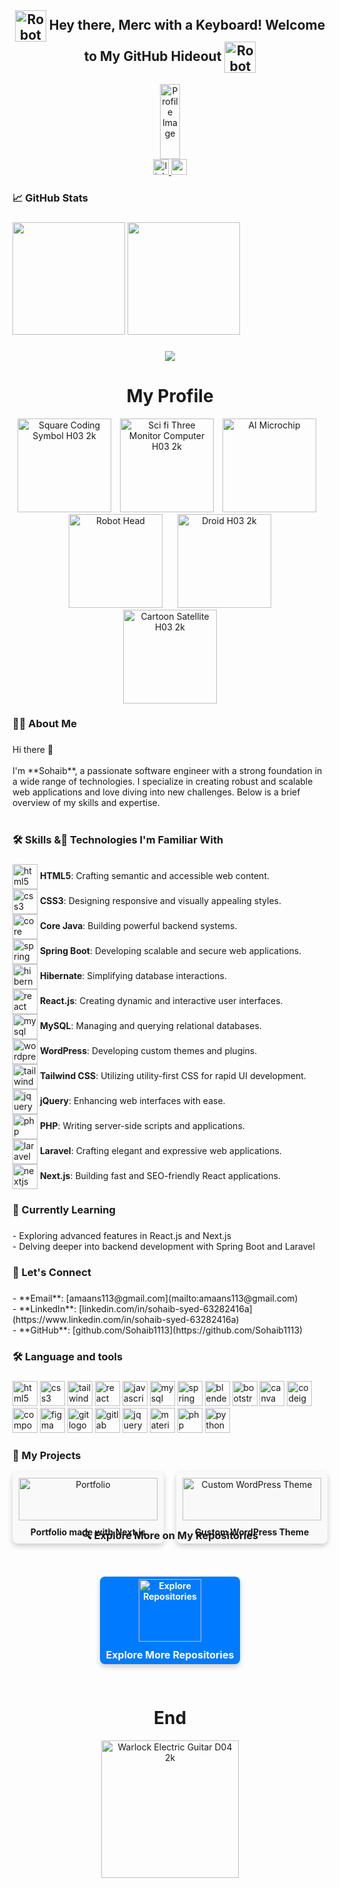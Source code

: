 
<h2 align="center">
  <img src="https://github.com/user-attachments/assets/d038ed07-f41e-45f5-94b4-dae88b7a6638" alt="Robot Head Logo" style="width: 50px; height: 50px; vertical-align: middle;" />
  Hey there, Merc with a Keyboard! Welcome to My GitHub Hideout  <img src="https://github.com/user-attachments/assets/d038ed07-f41e-45f5-94b4-dae88b7a6638" alt="Robot Head Logo" style="width: 50px; height: 50px; vertical-align: middle;" />
</h2>



<p align="center" style="margin: 0;">
  <img src="https://github.com/user-attachments/assets/220cd45a-119d-4a2f-b0ee-7764e1dc4c30" alt="Profile Image" height="120" style="width: 25%; display: block; margin: 0 auto;" />
</p>



<div align="center">
  <a href="https://www.linkedin.com/in/sohaib-syed-63282416a" target="_blank">
    <img src="https://img.shields.io/static/v1?message=LinkedIn&logo=linkedin&label=&color=0077B5&logoColor=white&labelColor=&style=for-the-badge" height="25" alt="linkedin logo"  />
  </a>
  <a href="https://sohaibsportfolio.netlify.app" target="_blank">
    <img src="https://img.shields.io/static/v1?message=My%20Portfolio&logo=codepen&label=&color=000000&logoColor=white&labelColor=&style=for-the-badge" height="25" alt="codepen logo"  />
  </a>
</div>
<h3 align="left">📈 GitHub Stats</h3>

###

<p align="left">
  <img height="180em" src="https://github-readme-stats.vercel.app/api?username=Sohaib1113&show_icons=true&hide_border=true&count_private=true&hide=prs&theme=dracula" />
  <img height="180em" src="https://github-readme-streak-stats.herokuapp.com/?user=Sohaib1113&theme=dracula" />
</p>

###

<div align="center">
  <img src="https://visitor-badge.laobi.icu/badge?page_id=Sohaib1113.Sohaib1113&"  />
</div>

###

<h1 align="center">My Profile</h1>
<p align="center">
  <img src="https://github.com/user-attachments/assets/a78d152e-9134-40a8-8bb0-7b1ecb6b02fc" alt="Square Coding Symbol H03 2k" width="150" height="150" style="margin-right: 10px;" />
  <img src="https://github.com/user-attachments/assets/af1c20f6-e42d-4eac-9dc9-d753847d1a6f" alt="Sci fi Three Monitor Computer H03 2k" width="150" height="150" />
  <img src="https://github.com/user-attachments/assets/07a19d32-a85f-49fc-a2bc-da4a49f55c7b" alt="AI Microchip" width="150" height="150" style="margin: 0 10px;" />
  <img src="https://github.com/user-attachments/assets/911c5829-89a9-4a8c-b653-b511f7b4da18" alt="Robot Head" width="150" height="150" style="margin: 0 10px;" />
  <img src="https://github.com/user-attachments/assets/7c2cbf29-777b-4483-8c4f-6ed86a6e0da6" alt="Droid H03 2k" width="150" height="150" style="margin: 0 10px;" />
  <img src="https://github.com/user-attachments/assets/35bfb326-e46c-4845-a284-cfe55a6cca9e" alt="Cartoon Satellite H03 2k" width="150" height="150" style="margin: 0 10px;" />
</p>

###

<h3 align="left">👩‍💻  About Me</h3>

###

<p align="left">
  Hi there 👋<br><br>
  I'm **Sohaib**, a passionate software engineer with a strong foundation in a wide range of technologies. I specialize in creating robust and scalable web applications and love diving into new challenges. Below is a brief overview of my skills and expertise.<br><br>
  

<h3 align="left">🛠️ Skills &🚀 Technologies I'm Familiar With</h3>

###
<p align="left">
  <span style="display: inline-block; margin-right: 10px;">
    <img src="https://cdn.jsdelivr.net/gh/devicons/devicon/icons/html5/html5-original.svg" height="40" alt="html5 logo" style="vertical-align: middle;" />
    <strong>HTML5</strong>: Crafting semantic and accessible web content.
  </span><br>
  
  <span style="display: inline-block; margin-right: 10px;">
    <img src="https://cdn.jsdelivr.net/gh/devicons/devicon/icons/css3/css3-original.svg" height="40" alt="css3 logo" style="vertical-align: middle;" />
    <strong>CSS3</strong>: Designing responsive and visually appealing styles.
  </span><br>
  
  <span style="display: inline-block; margin-right: 10px;">
    <img src="https://cdn.jsdelivr.net/gh/devicons/devicon/icons/java/java-original.svg" height="40" alt="core java logo" style="vertical-align: middle;" />
    <strong>Core Java</strong>: Building powerful backend systems.
  </span><br>
  
  <span style="display: inline-block; margin-right: 10px;">
    <img src="https://cdn.jsdelivr.net/gh/devicons/devicon/icons/spring/spring-original.svg" height="40" alt="spring boot logo" style="vertical-align: middle;" />
    <strong>Spring Boot</strong>: Developing scalable and secure web applications.
  </span><br>
  
  <span style="display: inline-block; margin-right: 10px;">
    <img src="https://cdn.jsdelivr.net/gh/devicons/devicon/icons/hibernate/hibernate-original.svg" height="40" alt="hibernate logo" style="vertical-align: middle;" />
    <strong>Hibernate</strong>: Simplifying database interactions.
  </span><br>
  
  <span style="display: inline-block; margin-right: 10px;">
    <img src="https://cdn.jsdelivr.net/gh/devicons/devicon/icons/react/react-original.svg" height="40" alt="react logo" style="vertical-align: middle;" />
    <strong>React.js</strong>: Creating dynamic and interactive user interfaces.
  </span><br>
  
  <span style="display: inline-block; margin-right: 10px;">
    <img src="https://cdn.jsdelivr.net/gh/devicons/devicon/icons/mysql/mysql-original.svg" height="40" alt="mysql logo" style="vertical-align: middle;" />
    <strong>MySQL</strong>: Managing and querying relational databases.
  </span><br>
  
  <span style="display: inline-block; margin-right: 10px;">
    <img src="https://cdn.jsdelivr.net/gh/devicons/devicon/icons/wordpress/wordpress-original.svg" height="40" alt="wordpress logo" style="vertical-align: middle;" />
    <strong>WordPress</strong>: Developing custom themes and plugins.
  </span><br>
  
  <span style="display: inline-block; margin-right: 10px;">
    <img src="https://cdn.jsdelivr.net/gh/devicons/devicon/icons/tailwindcss/tailwindcss-original-wordmark.svg" height="40" alt="tailwindcss logo" style="vertical-align: middle;" />
    <strong>Tailwind CSS</strong>: Utilizing utility-first CSS for rapid UI development.
  </span><br>
  
  <span style="display: inline-block; margin-right: 10px;">
    <img src="https://cdn.jsdelivr.net/gh/devicons/devicon/icons/jquery/jquery-original.svg" height="40" alt="jquery logo" style="vertical-align: middle;" />
    <strong>jQuery</strong>: Enhancing web interfaces with ease.
  </span><br>
  
  <span style="display: inline-block; margin-right: 10px;">
    <img src="https://cdn.jsdelivr.net/gh/devicons/devicon/icons/php/php-original.svg" height="40" alt="php logo" style="vertical-align: middle;" />
    <strong>PHP</strong>: Writing server-side scripts and applications.
  </span><br>
  
  <span style="display: inline-block; margin-right: 10px;">
    <img src="https://cdn.jsdelivr.net/gh/devicons/devicon/icons/laravel/laravel-plain.svg" height="40" alt="laravel logo" style="vertical-align: middle;" />
    <strong>Laravel</strong>: Crafting elegant and expressive web applications.
  </span><br>
  
  <span style="display: inline-block; margin-right: 10px;">
    <img src="https://cdn.jsdelivr.net/gh/devicons/devicon/icons/nextjs/nextjs-original-wordmark.svg" height="40" alt="nextjs logo" style="vertical-align: middle;" />
    <strong>Next.js</strong>: Building fast and SEO-friendly React applications.
  </span>
</p>

###

<h3 align="left">🌱 Currently Learning</h3>

###

<p align="left">
  - Exploring advanced features in React.js and Next.js<br>
  - Delving deeper into backend development with Spring Boot and Laravel<br>
</p>

###

<h3 align="left">🤝 Let's Connect</h3>

###

<p align="left">
  - **Email**: [amaans113@gmail.com](mailto:amaans113@gmail.com)<br>
  - **LinkedIn**: [linkedin.com/in/sohaib-syed-63282416a](https://www.linkedin.com/in/sohaib-syed-63282416a)<br>
  - **GitHub**: [github.com/Sohaib1113](https://github.com/Sohaib1113)<br>
</p>

###

<h3 align="left">🛠 Language and tools</h3>

###

<div align="left">
  <img src="https://cdn.jsdelivr.net/gh/devicons/devicon/icons/html5/html5-original.svg" height="40" alt="html5 logo" />
  <img src="https://cdn.jsdelivr.net/gh/devicons/devicon/icons/css3/css3-original.svg" height="40" alt="css3 logo" />
  <img src="https://cdn.jsdelivr.net/gh/devicons/devicon/icons/tailwindcss/tailwindcss-original-wordmark.svg" height="40" alt="tailwindcss logo" />
  <img src="https://cdn.jsdelivr.net/gh/devicons/devicon/icons/react/react-original.svg" height="40" alt="react logo" />
  <img src="https://cdn.jsdelivr.net/gh/devicons/devicon/icons/javascript/javascript-original.svg" height="40" alt="javascript logo" />
  <img src="https://cdn.jsdelivr.net/gh/devicons/devicon/icons/mysql/mysql-original.svg" height="40" alt="mysql logo" />
  <img src="https://cdn.jsdelivr.net/gh/devicons/devicon/icons/spring/spring-original.svg" height="40" alt="spring logo" />
  <img src="https://cdn.jsdelivr.net/gh/devicons/devicon/icons/blender/blender-original.svg" height="40" alt="blender logo" />
  <img src="https://cdn.jsdelivr.net/gh/devicons/devicon/icons/bootstrap/bootstrap-original.svg" height="40" alt="bootstrap logo" />
  <img src="https://cdn.jsdelivr.net/gh/devicons/devicon/icons/canva/canva-original.svg" height="40" alt="canva logo" />
  <img src="https://cdn.jsdelivr.net/gh/devicons/devicon/icons/codeigniter/codeigniter-plain.svg" height="40" alt="codeigniter logo" />
  <img src="https://cdn.jsdelivr.net/gh/devicons/devicon/icons/composer/composer-original.svg" height="40" alt="composer logo" />
  <img src="https://cdn.jsdelivr.net/gh/devicons/devicon/icons/figma/figma-original.svg" height="40" alt="figma logo" />
  <img src="https://cdn.jsdelivr.net/gh/devicons/devicon/icons/git/git-original.svg" height="40" alt="git logo" />
  <img src="https://cdn.jsdelivr.net/gh/devicons/devicon/icons/gitlab/gitlab-original.svg" height="40" alt="gitlab logo" />
  <img src="https://cdn.jsdelivr.net/gh/devicons/devicon/icons/jquery/jquery-original.svg" height="40" alt="jquery logo" />
  <img src="https://cdn.jsdelivr.net/gh/devicons/devicon/icons/materialui/materialui-original.svg" height="40" alt="materialui logo" />
  <img src="https://cdn.jsdelivr.net/gh/devicons/devicon/icons/php/php-original.svg" height="40" alt="php logo" />
  <img src="https://cdn.jsdelivr.net/gh/devicons/devicon/icons/python/python-original.svg" height="40" alt="python logo" />
</div>

###


<h3 align="left">🚀 My Projects</h3>

<div style="display: flex; flex-wrap: wrap; gap: 20px;">
  <!-- Portfolio Project -->
  <div style="flex: 1 1 calc(50% - 20px); box-sizing: border-box;">
    <div style="background-color: #f9f9f9; border-radius: 8px; box-shadow: 0 4px 8px rgba(0, 0, 0, 0.2); overflow: hidden; text-align: center; padding: 10px;">
      <a href="https://sohaibsportfolio.netlify.app" target="_blank" style="display: block;">
        <img src="https://github.com/user-attachments/assets/d14e5870-cdcb-40fa-b37a-dff0d5b344ce" alt="Portfolio" style="width: 100%; height: auto;"/>
      </a>
      <p style="margin: 10px 0 0; font-weight: bold;">Portfolio made with Next.js</p>
    </div>
  </div>

  <!-- Custom WordPress Theme Project -->
  <div style="flex: 1 1 calc(50% - 20px); box-sizing: border-box;">
    <div style="background-color: #f9f9f9; border-radius: 8px; box-shadow: 0 4px 8px rgba(0, 0, 0, 0.2); overflow: hidden; text-align: center; padding: 10px;">
      <a href="https://github.com/Sohaib1113/Custom-Wordpress-Theme.git" target="_blank" style="display: block;">
        <img src="https://github.com/user-attachments/assets/f2e43f16-6160-4ae8-b054-939468e8daca" alt="Custom WordPress Theme" style="width: 100%; height: auto;"/>
      </a>
      <p style="margin: 10px 0 0; font-weight: bold;">Custom WordPress Theme</p>
    </div>
  </div>
</div>

<h3 align="center">🔍 Explore More on My Repositories</h3>

<div style="display: flex; justify-content: center; align-items: center; height: 200px; margin-top: 20px;"align="center">
  <a href="https://github.com/Sohaib1113?tab=repositories" target="_blank" style="text-decoration: none; color: inherit;">
    <div style="background-color: #007bff; border-radius: 8px; box-shadow: 0 4px 8px rgba(0, 0, 0, 0.2); overflow: hidden; text-align: center; padding: 10px; max-width: 250px; height: 120px; display: flex; flex-direction: column; justify-content: center; align-items: center; color: white; font-weight: bold;">
      <img src="https://github.com/user-attachments/assets/66284bbf-8767-4cab-a88b-9fd8185824a7" alt="Explore Repositories" style="height: 100px; width: auto; max-width: 100%; object-fit: cover;"/>
      <p style="margin: 10px 0 0; font-size: 16px; line-height: 1.4;">Explore More Repositories</p>
    </div>
  </a>
</div>








 <h1 align="center">End</h1>
<p align="center">
  <img src="https://github.com/user-attachments/assets/63f4c01c-088e-41ad-9b16-e87a2a7168f0" alt="Warlock Electric Guitar D04 2k" style="max-width: 50%; height: 220px;" />
</p>



